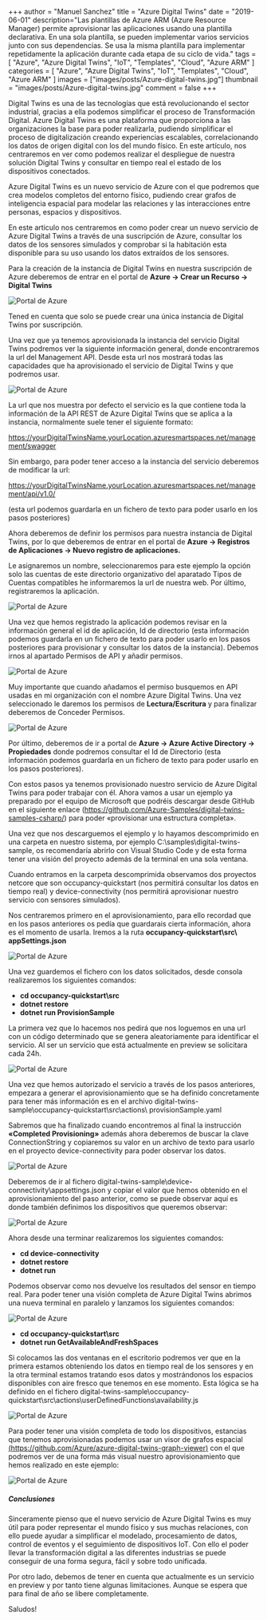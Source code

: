 +++
author = "Manuel Sanchez"
title = "Azure Digital Twins"
date = "2019-06-01"
description="Las plantillas de Azure ARM (Azure Resource Manager) permite aprovisionar las aplicaciones usando una plantilla declarativa. En una sola plantilla, se pueden implementar varios servicios junto con sus dependencias. Se usa la misma plantilla para implementar repetidamente la aplicación durante cada etapa de su ciclo de vida."
tags = [
    "Azure", "Azure Digital Twins", "IoT", "Templates", "Cloud", "Azure ARM"
]
categories = [
    "Azure", "Azure Digital Twins", "IoT", "Templates", "Cloud", "Azure ARM"
]
images  = ["images/posts/Azure-digital-twins.jpg"]
thumbnail  = "images/posts/Azure-digital-twins.jpg"
comment = false
+++

Digital Twins es una de las tecnologías que está revolucionando el sector industrial, gracias a ella podemos simplificar el proceso de Transformación Digital. Azure Digital Twins es una plataforma que proporciona a las organizaciones la base para poder realizarla, pudiendo simplificar el proceso de digitalización creando experiencias escalables, correlacionando los datos de origen digital con los del mundo físico. En este artículo, nos centraremos en ver como podemos realizar el despliegue de nuestra solución Digital Twins y consultar en tiempo real el estado de los dispositivos conectados.

Azure Digital Twins es un nuevo servicio de Azure con el que podremos que crea modelos completos del entorno físico, pudiendo crear grafos de inteligencia espacial para modelar las relaciones y las interacciones entre personas, espacios y dispositivos.

En este articulo nos centraremos en como poder crear un nuevo servicio de Azure Digital Twins a través de una suscripción de Azure, consultar los datos de los sensores simulados y comprobar si la habitación esta disponible para su uso usando los datos extraídos de los sensores.

Para la creación de la instancia de Digital Twins en nuestra suscripción de Azure deberemos de entrar en el portal de **Azure -> Crear un Recurso -> Digital Twins**

![Portal de Azure](images/posts/DigitalTwins12.png)

Tened en cuenta que solo se puede crear una única instancia de Digital Twins por suscripción.

Una vez que ya tenemos aprovisionada la instancia del servicio Digital Twins podremos ver la siguiente información general, donde encontraremos la url del Management API. Desde esta url nos mostrará todas las capacidades que ha aprovisionado el servicio de Digital Twins y que podremos usar.

![Portal de Azure](images/posts/DigitalTwins2.jpg)

La url que nos muestra por defecto el servicio es la que contiene toda la información de la API REST de Azure Digital Twins que se aplica a la instancia, normalmente suele tener el siguiente formato:

https://yourDigitalTwinsName.yourLocation.azuresmartspaces.net/management/swagger

Sin embargo, para poder tener acceso a la instancia del servicio deberemos de modificar la url:

https://yourDigitalTwinsName.yourLocation.azuresmartspaces.net/management/api/v1.0/

(esta url podemos guardarla en un fichero de texto para poder usarlo en los pasos posteriores)

Ahora deberemos de definir los permisos para nuestra instancia de Digital Twins, por lo que deberemos de entrar en el portal de **Azure -> Registros de Aplicaciones -> Nuevo registro de aplicaciones.**

Le asignaremos un nombre, seleccionaremos para este ejemplo la opción solo las cuentas de este directorio organizativo del aparatado Tipos de Cuentas compatibles he informaremos la url de nuestra web. Por último, registraremos la aplicación.

![Portal de Azure](images/posts/DigitalTwins3.jpg)

Una vez que hemos registrado la aplicación podemos revisar en la información general el id de aplicación, Id de directorio (esta información podemos guardarla en un fichero de texto para poder usarlo en los pasos posteriores para provisionar y consultar los datos de la instancia). Debemos irnos al apartado Permisos de API y añadir permisos.

![Portal de Azure](images/posts/DigitalTwins4.jpg)

Muy importante que cuando añadamos el permiso busquemos en API usadas en mi organización con el nombre Azure Digital Twins. Una vez seleccionado le daremos los permisos de **Lectura/Escritura** y para finalizar deberemos de Conceder Permisos.

![Portal de Azure](images/posts/DigitalTwins5.jpg)

Por último, deberemos de ir a portal de **Azure -> Azure Active Directory -> Propiedades** donde podremos consultar el Id de Directorio (esta información podemos guardarla en un fichero de texto para poder usarlo en los pasos posteriores).

Con estos pasos ya tenemos provisionado nuestro servicio de Azure Digital Twins para poder trabajar con él. Ahora vamos a usar un ejemplo ya preparado por el equipo de Microsoft que podréis descargar desde GitHub en el siguiente enlace (https://github.com/Azure-Samples/digital-twins-samples-csharp/) para poder «provisionar una estructura completa».

Una vez que nos descarguemos el ejemplo y lo hayamos descomprimido en una carpeta en nuestro sistema, por ejemplo C:\samples\digital-twins-sample, os recomendaría abrirlo con Visual Studio Code y de esta forma tener una visión del proyecto además de la terminal en una sola ventana.

Cuando entramos en la carpeta descomprimida observamos dos proyectos netcore que son occupancy-quickstart (nos permitirá consultar los datos en tiempo real) y device-connectivity (nos permitirá aprovisionar nuestro servicio con sensores simulados).

Nos centraremos primero en el aprovisionamiento, para ello recordad que en los pasos anteriores os pedía que guardarais cierta información, ahora es el momento de usarla. Iremos a la ruta **occupancy-quickstart\src\ appSettings.json**

![Portal de Azure](images/posts/DigitalTwins6.jpg)

Una vez guardemos el fichero con los datos solicitados, desde consola realizaremos los siguientes comandos:

- **cd occupancy-quickstart\src**
- **dotnet restore**
- **dotnet run ProvisionSample**

La primera vez que lo hacemos nos pedirá que nos loguemos en una url con un código determinado que se genera aleatoriamente para identificar el servicio. Al ser un servicio que está actualmente en preview se solicitara cada 24h.

![Portal de Azure](images/posts/DigitalTwins7.jpg)

Una vez que hemos autorizado el servicio a través de los pasos anteriores, empezara a generar el aprovisionamiento que se ha definido concretamente para tener más información es en el archivo digital-twins-sample\occupancy-quickstart\src\actions\ provisionSample.yaml

Sabremos que ha finalizado cuando encontremos al final la instrucción **«Completed Provisioning»** además ahora deberemos de buscar la clave ConnectionString y copiaremos su valor en un archivo de texto para usarlo en el proyecto device-connectivity para poder observar los datos.

![Portal de Azure](images/posts/DigitalTwins8.jpg)

Deberemos de ir al fichero digital-twins-sample\device-connectivity\appsettings.json y copiar el valor que hemos obtenido en el aprovisionamiento del paso anterior, como se puede observar aquí es donde también definimos los dispositivos que queremos observar:

![Portal de Azure](images/posts/DigitalTwins9.jpg)

Ahora desde una terminar realizaremos los siguientes comandos:

- **cd device-connectivity**
- **dotnet restore**
- **dotnet run​**

Podemos observar como nos devuelve los resultados del sensor en tiempo real. Para poder tener una visión completa de Azure Digital Twins abrimos una nueva terminal en paralelo y lanzamos los siguientes comandos:

![Portal de Azure](images/posts/DigitalTwins10.jpg)

- **cd occupancy-quickstart\src**
- **dotnet run GetAvailableAndFreshSpaces**

Si colocamos las dos ventanas en el escritorio podremos ver que en la primera estamos obteniendo los datos en tiempo real de los sensores y en la otra terminal estamos tratando esos datos y mostrándonos los espacios disponibles con aire fresco que tenemos en ese momento. Esta lógica se ha definido en el fichero digital-twins-sample\occupancy-quickstart\src\actions\userDefinedFunctions\availability.js

![Portal de Azure](images/posts/DigitalTwins11.jpg)

Para poder tener una visión completa de todo los dispositivos, estancias que tenemos aprovisionadas podemos usar un visor de grafos espacial [(https://github.com/Azure/azure-digital-twins-graph-viewer)](https://github.com/Azure/azure-digital-twins-graph-viewer) con el que podremos ver de una forma más visual nuestro aprovisionamiento que hemos realizado en este ejemplo:

![Portal de Azure](images/posts/DigitalTwins1.jpg)

##### **Conclusiones**

Sinceramente pienso que el nuevo servicio de Azure Digital Twins es muy útil para poder representar el mundo físico y sus muchas relaciones, con ello puede ayudar a simplificar el modelado, procesamiento de datos, control de eventos y el seguimiento de dispositivos IoT. Con ello el poder llevar la transformación digital a las diferentes industrias se puede conseguir de una forma segura, fácil y sobre todo unificada.

Por otro lado, debemos de tener en cuenta que actualmente es un servicio en preview y por tanto tiene algunas limitaciones. Aunque se espera que para final de año se libere completamente.

Saludos!